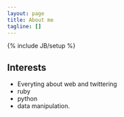 ```yaml
---
layout: page
title: About me
tagline: []
---
```


{% include JB/setup %}

## Interests

  - Everyting about web and twittering
  - ruby
  - python
  - data manipulation.

